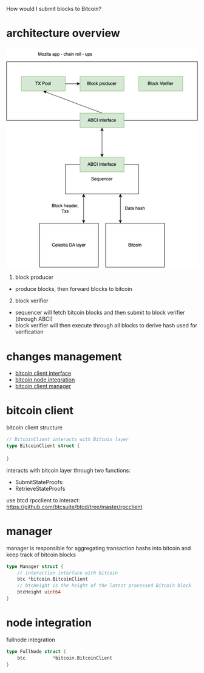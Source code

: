 How would I submit blocks to Bitcoin?

# architecture overview

![](./figures/mozita_arch_overview.drawio.png)

1. block producer
* produce blocks, then forward blocks to bitcoin

2. block verifier
* sequencer will fetch bitcoin blocks and then submit to block verifier (through ABCI)
* block verifier will then execute through all blocks to derive hash used for verification

# changes management
- [bitcoin client interface](../../da/bitcoin/bitcoin.go)
- [bitcoin node integration](../../node/bitcoin.go)
- [bitcoin client manager](../../block/manager.go)

# bitcoin client
bitcoin client structure
```go
// BitcoinClient interacts with Bitcoin layer
type BitcoinClient struct {

}
```

interacts with bitcoin layer through two functions:
* SubmitStateProofs: 
* RetrieveStateProofs

use btcd rpcclient to interact: https://github.com/btcsuite/btcd/tree/master/rpcclient

# manager
manager is responsible for aggregating transaction hashs into bitcoin and keep track of bitcoin blocks

```go
type Manager struct {
    // interaction interface with bitcoin
    btc *bitcoin.BitcoinClient
	// btcHeight is the height of the latest processed Bitcoin block
	btcHeight uint64
}
```

# node integration
fullnode integration

```go
type FullNode struct {
    btc          *bitcoin.BitcoinClient
}
```